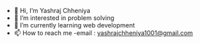 - 👋 Hi, I’m Yashraj Chheniya
- 👀 I’m interested in problem solving
- 🌱 I’m currently learning web development
- 📫 How to reach me -email : yashrajchheniya1001@gmail.com

<!---
yashrajchheniya09/yashrajchheniya09 is a ✨ special ✨ repository because its `README.md` (this file) appears on your GitHub profile.
You can click the Preview link to take a look at your changes.
--->
